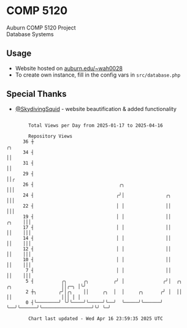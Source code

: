 # COMP 5120
Auburn COMP 5120 Project  
Database Systems

## Usage
- Website hosted on [auburn.edu/~wah0028](https://webhome.auburn.edu/~wah0028/)
- To create own instance, fill in the config vars in `src/database.php`

## Special Thanks
- [@SkydivingSquid](https://github.com/SkydivingSquid) - website beautification & added functionality

```

        Total Views per Day from 2025-01-17 to 2025-04-16

        Repository Views
      36 ┼                                                                                      ╭╮
      34 ┤                                                                                      ││
      31 ┤                                                                                      ││
      29 ┤                                                                                      ││╭
      26 ┤                               ╭╮                                                     │││
      24 ┤                              ╭╯│               ╭╮                                    │││
      22 ┤                              │ │               ││                                    │││
      19 ┤                              │ │               ││                              ╭╮    │││
      17 ┤                              │ │               ││                              ││    │││
      14 ┤                              │ │               ││                              ││    │││
      12 ┤                              │ │               ││                              ││    │││
      10 ┤                              │ │               ││                              ││    │││
       7 ┤                              │ │               ││                              ││    │││
       5 ┤          ╭╮      ╭╮         ╭╯ │              ╭╯│  ╭╮      ╭╮                  ││╭─╮ │╰╯
       2 ┼╮        ╭╯│╭╮    ││     ╭╮  │  │     ╭╮      ╭╯ │  ││      ││                  │││ │ │
       0 ┤╰────────╯ ╰╯╰────╯╰─────╯╰──╯  ╰─────╯╰──────╯  ╰──╯╰──────╯╰──────────────────╯╰╯ ╰─╯

        Chart last updated - Wed Apr 16 23:59:35 2025 UTC
        
```
